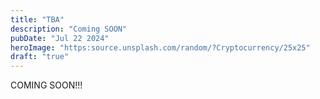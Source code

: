 ```yaml
---
title: "TBA"
description: "Coming SOON"
pubDate: "Jul 22 2024"
heroImage: "https:source.unsplash.com/random/?Cryptocurrency/25x25"
draft: "true"
---
```


COMING SOON!!!
